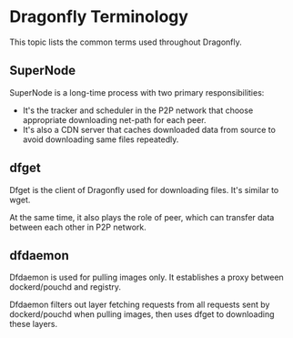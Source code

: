 # Dragonfly Terminology

This topic lists the common terms used throughout Dragonfly.

## SuperNode

SuperNode is a long-time process with two primary responsibilities:

- It's the tracker and scheduler in the P2P network that choose appropriate downloading net-path for each peer.
- It's also a CDN server that caches downloaded data from source to avoid downloading same files repeatedly.

## dfget

Dfget is the client of Dragonfly used for downloading files. It's similar to wget.

At the same time, it also plays the role of peer, which can transfer data between each other in P2P network.

## dfdaemon

Dfdaemon is used for pulling images only. It establishes a proxy between dockerd/pouchd and registry.

Dfdaemon filters out layer fetching requests from all requests sent by dockerd/pouchd when pulling images, then uses dfget to downloading these layers.
